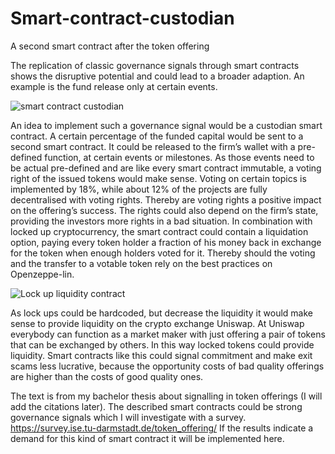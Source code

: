 # Smart-contract-custodian
A second smart contract after the token offering

The replication of classic governance signals through smart contracts shows the disruptive potential and could lead to a broader adaption.  An example is the fund release only at certain events. 

![smart contract custodian](https://user-images.githubusercontent.com/50207543/139294692-97aad9bb-a781-4ee0-b869-303636410f55.png)

An idea to implement such a governance signal would be a custodian smart contract. A certain percentage of the funded capital would be sent to a second smart contract. It could be released to the firm’s wallet with a pre-defined function, at certain events or milestones. As those events need to be actual pre-defined and are like every smart contract immutable, a voting right of the issued tokens would make sense.
Voting on certain topics is implemented by 18%,  while about 12% of the projects are fully decentralised with voting rights.  Thereby are voting rights a positive impact on the offering’s success.  The rights could also depend on the firm’s state, providing the investors more rights in a bad situation.  In combination with locked up cryptocurrency, the smart contract could contain a liquidation option, paying every token holder a fraction of his money back in exchange for the token when enough holders voted for it. Thereby should the voting and the transfer to a votable token rely on the best practices on Openzeppe-lin.

![Lock up liquidity contract](https://user-images.githubusercontent.com/50207543/139294790-f18f9192-48ff-447c-ace8-c8a1d1ca90a3.png)

As lock ups could be hardcoded,  but decrease the liquidity it would make sense to provide liquidity on the crypto exchange Uniswap. At Uniswap everybody can function as a market maker with just offering a pair of tokens that can be exchanged by others. In this way locked tokens could provide liquidity.
Smart contracts like this could signal commitment and make exit scams less lucrative, because the opportunity costs of bad quality offerings are higher than the costs of good quality ones. 

The text is from my bachelor thesis about signalling in token offerings (I will add the citations later). The described smart contracts could be strong governance signals which I will investigate with a survey. https://survey.ise.tu-darmstadt.de/token_offering/ If the results indicate a demand for this kind of smart contract it will be implemented here.
